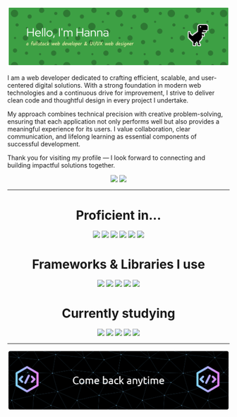 <link rel="stylesheet" type='text/css' href="https://cdn.jsdelivr.net/gh/devicons/devicon@latest/devicon.min.css" /> 

![Header](header.png)


I am a web developer dedicated to crafting efficient, scalable, and user-centered digital solutions. With a strong foundation in modern web technologies and a continuous drive for improvement, I strive to deliver clean code and thoughtful design in every project I undertake.

My approach combines technical precision with creative problem-solving, ensuring that each application not only performs well but also provides a meaningful experience for its users. I value collaboration, clear communication, and lifelong learning as essential components of successful development.

Thank you for visiting my profile — I look forward to connecting and building impactful solutions together.
<div align="center">
  <img height="180em" src="https://github-readme-stats.vercel.app/api?username=hannaseraphim&show_icons=true&theme=vue-dark&include_all_commits=true&count_private=true"/>
  <img height="180em" src="https://github-readme-stats.vercel.app/api/top-langs/?username=hannaseraphim&layout=compact&langs_count=7&theme=vue-dark"/>
</div>

---
<div align="center" classname="display">
  <h1>Proficient in...</h1>
  <img src="https://cdn.jsdelivr.net/gh/devicons/devicon@latest/icons/javascript/javascript-original.svg" width="100px"/>
  <img src="https://cdn.jsdelivr.net/gh/devicons/devicon@latest/icons/typescript/typescript-original.svg" width="100px"/>
  <img src="https://cdn.jsdelivr.net/gh/devicons/devicon@latest/icons/git/git-original.svg" width="100px"/>
  <img src="https://cdn.jsdelivr.net/gh/devicons/devicon@latest/icons/mysql/mysql-original.svg" width="100px"/>
  <img src="https://cdn.jsdelivr.net/gh/devicons/devicon@latest/icons/mongodb/mongodb-original.svg" width="100px"/>
  <img src="https://cdn.jsdelivr.net/gh/devicons/devicon@latest/icons/mongoose/mongoose-original.svg" width="100px"/>
</div>

<div align="center">
  <h1>Frameworks & Libraries I use</h1>
  <img src="https://cdn.jsdelivr.net/gh/devicons/devicon@latest/icons/react/react-original.svg" width="100px"/>
  <img src="https://cdn.jsdelivr.net/gh/devicons/devicon@latest/icons/express/express-original.svg" width="100px"/>
  <img src="https://cdn.jsdelivr.net/gh/devicons/devicon@latest/icons/nodejs/nodejs-original.svg" width="100px"/>
  <img src="https://cdn.jsdelivr.net/gh/devicons/devicon@latest/icons/vitejs/vitejs-original.svg" width="100px"/>
  <img src="https://cdn.jsdelivr.net/gh/devicons/devicon@latest/icons/tailwindcss/tailwindcss-original-wordmark.svg" width="100px"/>
</div>

<div align="center">
  <h1>Currently studying</h1>
  <img src="https://cdn.jsdelivr.net/gh/devicons/devicon@latest/icons/csharp/csharp-original.svg" width="100px"/>
  <img src="https://cdn.jsdelivr.net/gh/devicons/devicon@latest/icons/reactnative/reactnative-original.svg" width="100px"/>
  <img src="https://cdn.jsdelivr.net/gh/devicons/devicon@latest/icons/postgresql/postgresql-original.svg" width="100px"/>
  <img src="https://cdn.jsdelivr.net/gh/devicons/devicon@latest/icons/bootstrap/bootstrap-original.svg" width="100px"/>
  <img src="https://cdn.jsdelivr.net/gh/devicons/devicon@latest/icons/sass/sass-original.svg" width="100px"/>
</div>

---
![alt text](footer.png)
